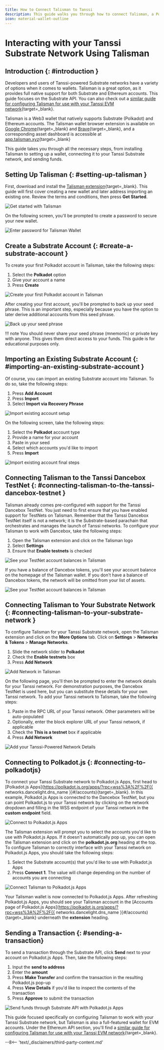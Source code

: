 ```yaml
---
title: How to Connect Talisman to Tanssi
description: This guide walks you through how to connect Talisman, a Polkadot, Substrate, and Ethereum wallet, to your Tanssi-powered Substrate decentralized network.
icon: material-wallet-outline 
---
```


# Interacting with your Tanssi Substrate Network Using Talisman

## Introduction {: #introduction }

Developers and users of Tanssi-powered Substrate networks have a variety of options when it comes to wallets. Talisman is a great option, as it provides full native support for both Substrate and Ethereum accounts. This guide focuses on the Substrate API. You can also check out a [similar guide for configuring Talisman for use with your Tanssi EVM network](/builders/toolkit/ethereum-api/wallets/talisman/){target=\_blank}.

Talisman is a Web3 wallet that natively supports Substrate (Polkadot) and Ethereum accounts. The Talisman wallet browser extension is available on [Google Chrome](https://chrome.google.com/webstore/detail/talisman-polkadot-wallet/fijngjgcjhjmmpcmkeiomlglpeiijkld){target=\_blank} and [Brave](https://chrome.google.com/webstore/detail/talisman-polkadot-wallet/fijngjgcjhjmmpcmkeiomlglpeiijkld){target=\_blank}, and a corresponding asset dashboard is accessible at [app.talisman.xyz](https://app.talisman.xyz){target=\_blank}

This guide takes you through all the necessary steps, from installing Talisman to setting up a wallet, connecting it to your Tanssi Substrate network, and sending funds.

## Setting Up Talisman {: #setting-up-talisman }

First, download and install the [Talisman extension](https://www.talisman.xyz){target=\_blank}. This guide will first cover creating a new wallet and later address importing an existing one. Review the terms and conditions, then press **Get Started**.

![Get started with Talisman](/images/builders/toolkit/substrate-api/wallets/talisman/talisman-1.webp)

On the following screen, you'll be prompted to create a password to secure your new wallet.

![Enter password for Talisman Wallet](/images/builders/toolkit/substrate-api/wallets/talisman/talisman-2.webp)

## Create a Substrate Account {: #create-a-substrate-account }

To create your first Polkadot account in Talisman, take the following steps:

1. Select the **Polkadot** option
2. Give your account a name
3. Press **Create**

![Create your first Polkadot account in Talisman](/images/builders/toolkit/substrate-api/wallets/talisman/talisman-3.webp)

After creating your first account, you'll be prompted to back up your seed phrase. This is an important step, especially because you have the option to later derive additional accounts from this seed phrase.

![Back up your seed phrase](/images/builders/toolkit/substrate-api/wallets/talisman/talisman-4.webp)

!!! note
    You should never share your seed phrase (mnemonic) or private key with anyone. This gives them direct access to your funds. This guide is for educational purposes only.

## Importing an Existing Substrate Account {: #importing-an-existing-substrate-account }

Of course, you can import an existing Substrate account into Talisman. To do so, take the following steps:

1. Press **Add Account**
2. Press **Import**
3. Select **Import via Recovery Phrase**

![Import existing account setup](/images/builders/toolkit/substrate-api/wallets/talisman/talisman-12.webp)

On the following screen, take the following steps:

1. Select the **Polkadot** account type
2. Provide a name for your account
3. Paste in your seed
4. Select which accounts you'd like to import
5. Press **Import**

![Import existing account final steps](/images/builders/toolkit/substrate-api/wallets/talisman/talisman-13.webp)

## Connecting Talisman to the Tanssi Dancebox TestNet {: #connecting-talisman-to-the-tanssi-dancebox-testnet }

Talisman already comes pre-configured with support for the Tanssi Dancebox TestNet. You just need to first ensure that you have enabled support for TestNets on Talisman. Remember that the Tanssi Dancebox TestNet itself is not a network; it is the Substrate-based parachain that orchestrates and manages the launch of Tanssi networks. To configure your Talisman to work with Dancebox, take the following steps:

1. Open the Talisman extension and click on the Talisman logo
2. Select **Settings**
3. Ensure that **Enable testnets** is checked

![See your TestNet account balances in Talisman](/images/builders/toolkit/substrate-api/wallets/talisman/talisman-5.webp)

If you have a balance of Dancebox tokens, you'll see your account balance on the homepage of the Talisman wallet. If you don't have a balance of Dancebox tokens, the network will be omitted from your list of assets.

![See your TestNet account balances in Talisman](/images/builders/toolkit/substrate-api/wallets/talisman/talisman-6.webp)

## Connecting Talisman to Your Substrate Network {: #connecting-talisman-to-your-substrate-network }

To configure Talisman for your Tanssi Substrate network, open the Talisman extension and click on the **More Options** tab. Click on **Settings** > **Networks & Tokens** > **Manage Networks**.

1. Slide the network slider to **Polkadot**
2. Check the **Enable testnets** box
3. Press **Add Network**

![Add Network in Talisman](/images/builders/toolkit/substrate-api/wallets/talisman/talisman-7.webp)

On the following page, you'll then be prompted to enter the network details for your Tanssi network. For demonstration purposes, the Dancebox TestNet is used here, but you can substitute these details for your own Tanssi network. To add your Tanssi network to Talisman, take the following steps:

1. Paste in the RPC URL of your Tanssi network. Other parameters will be auto-populated
2. Optionally, enter the block explorer URL of your Tanssi network, if applicable
3. Check the **This is a testnet** box if applicable
4. Press **Add Network**

![Add your Tanssi-Powered Network Details](/images/builders/toolkit/substrate-api/wallets/talisman/talisman-8.webp)

## Connecting to Polkadot.js {: #connecting-to-polkadotjs}

To connect your Tanssi Substrate network to Polkadot.js Apps, first head to [Polkadot.js Apps](https://polkadot.js.org/apps/?rpc=wss%3A%2F%2F{{ networks.dancelight.dns_name }}#/accounts){target=\_blank}. In this example, Polkadot.js Apps is connected to the Dancebox TestNet, but you can point Polkadot.js to your Tanssi network by clicking on the network dropdown and filling in the WSS endpoint of your Tanssi network in the **custom endpoint** field.

![Connect to Polkadot.js Apps](/images/builders/toolkit/substrate-api/wallets/talisman/talisman-9.webp)

The Talisman extension will prompt you to select the accounts you'd like to use with Polkadot.js Apps. If it doesn't automatically pop up, you can open the Talisman extension and click on the **polkadot.js.org** heading at the top. To configure Talisman to correctly interface with your Tanssi network on Polkadot.js Apps, you should take the following steps:

1. Select the Substrate account(s) that you'd like to use with Polkadot.js Apps
2. Press **Connect 1**. The value will change depending on the number of accounts you are connecting

![Connect Talisman to Polkadot.js Apps](/images/builders/toolkit/substrate-api/wallets/talisman/talisman-10.webp)

Your Talisman wallet is now connected to Polkadot.js Apps. After refreshing Polkadot.js Apps, you should see your Talisman account in the [Accounts page of Polkadot.js Apps](https://polkadot.js.org/apps/?rpc=wss%3A%2F%2F{{ networks.dancelight.dns_name }}#/accounts){target=\_blank} underneath the **extension** heading.

## Sending a Transaction {: #sending-a-transaction}

To send a transaction through the Substrate API, click **Send** next to your account on Polkadot.js Apps. Then, take the following steps:

1. Input the **send to address**
2. Enter the **amount**
3. Press **Make Transfer** and confirm the transaction in the resulting Polkadot.js pop-up
4. Press **View Details** if you'd like to inspect the contents of the transaction
5. Press **Approve** to submit the transaction

![Send funds through Substrate API with Polkadot.js Apps](/images/builders/toolkit/substrate-api/wallets/talisman/talisman-11.webp)

This guide focused specifically on configuring Talisman to work with your Tanssi Substrate network, but Talisman is also a full-featured wallet for EVM accounts. Under the Ethereum API section, you'll find a [similar guide for configuring Talisman for use with your Tanssi EVM network](/builders/toolkit/ethereum-api/wallets/talisman/){target=\_blank}.

--8<-- 'text/_disclaimers/third-party-content.md'
